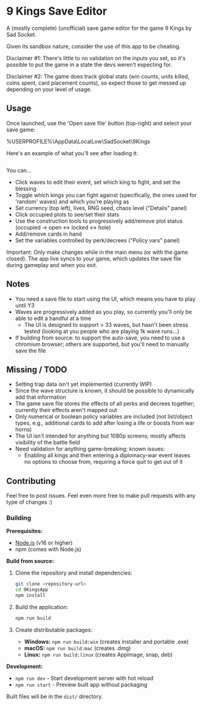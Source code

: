 # 9 Kings Save Editor

A (mostly complete) (unofficial) save game editor for the game 9 Kings by Sad Socket.

Given its sandbox nature, consider the use of this app to be cheating.

Disclaimer #1: There's little to no validation on the inputs you set, so it's possible to put the game in a state the devs weren't expecting for.

Disclaimer #2: The game does track global stats (win counts, units killed, coins spent, card placement counts), so expect those to get messed up depending on your level of usage.

## Usage

Once launched, use the 'Open save file' button (top-right) and select your save game:

  %USERPROFILE%\AppData\LocalLow\SadSocket\9Kings

Here's an example of what you'll see after loading it:

<IMAGE>

You can...

- Click waves to edit their event, set which king to fight, and set the blessing
- Toggle which kings you can fight against (specifically, the ones used for 'random' waves) and which you're playing as
- Set currency (top left), lives, RNG seed, chaos level ("Details" panel)
- Click occupied plots to see/set their stats
- Use the construction tools to progressively add/remove plot status (occupied -> open <-> locked <-> hole)
- Add/remove cards in hand
- Set the variables controlled by perk/decrees ("Policy vars" panel)

Important: Only make changes while in the main menu (or with the game closed). The app live syncs to your game, which updates the save file during gameplay and when you exit.

## Notes

- You need a save file to start using the UI, which means you have to play until Y3
- Waves are progressively added as you play, so currently you'll only be able to edit a handful at a time
  - The UI is designed to support > 33 waves, but hasn't been stress tested (looking at you people who are playing 1k wave runs...)
- If building from source: to support the auto-save, you need to use a chromium browser; others are supported, but you'll need to manually save the file

## Missing / TODO

- Setting trap data isn't yet implemented (currently WIP)
- Since the wave structure is known, it should be possible to dynamically add that information
- The game save file stores the effects of all perks and decrees together; currently their effects aren't mapped out
- Only numerical or boolean policy variables are included (not list/object types, e.g., additional cards to add after losing a life or boosts from war horns)
- The UI isn't intended for anything but 1080p screens; mostly affects visibility of the battle field
- Need validation for anything game-breaking; known issues:
  - Enabling all kings and then entering a diplomacy-war event leaves no options to choose from, requiring a force quit to get out of it

## Contributing

Feel free to post issues. Feel even more free to make pull requests with any type of changes :)

### Building

**Prerequisites:**
- [Node.js](https://nodejs.org/) (v16 or higher)
- npm (comes with Node.js)

**Build from source:**

1. Clone the repository and install dependencies:
   ```bash
   git clone <repository-url>
   cd 9KingsApp
   npm install
   ```

2. Build the application:
   ```bash
   npm run build
   ```

3. Create distributable packages:
   - **Windows:** `npm run build:win` (creates installer and portable .exe)
   - **macOS:** `npm run build:mac` (creates .dmg)
   - **Linux:** `npm run build:linux` (creates AppImage, snap, deb)

**Development:**
- `npm run dev` - Start development server with hot reload
- `npm run start` - Preview built app without packaging

Built files will be in the `dist/` directory.

